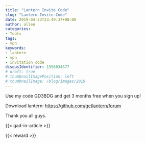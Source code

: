 ```yaml
---
title: "Lantern Invite Code"
slug: "Lantern-Invite-Code"
date: 2019-04-23T23:49:37+08:00
author: allen
categories:
- Tools
tags:
- vpn
keywords:
- lantern
- vpn
- invitation code
disqusIdentifier: 1556034577
# draft: true
# thumbnailImagePosition: left
# thumbnailImage: /blog/images/2019
---
```


Use my code GD3BDG and get 3 months free when you sign up!

Download lantern: https://github.com/getlantern/forum

Thank you all guys.
<!--more-->

{{< gad-in-article >}}

{{< reward >}}
